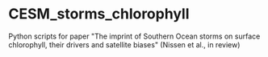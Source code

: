 # CESM_storms_chlorophyll
Python scripts for paper "The imprint of Southern Ocean storms on surface chlorophyll, their drivers and satellite biases" (Nissen et al., in review)
